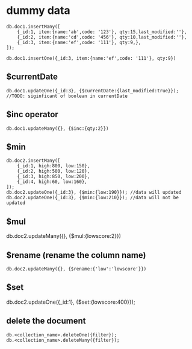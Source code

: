 # dummy data
    db.doc1.insertMany([
        {_id:1, item:{name:'ab',code: '123'}, qty:15,last_modified:''},
        {_id:2, item:{name:'cd',code: '456'}, qty:10,last_modified:''},
        {_id:3, item:{name:'ef',code: '111'}, qty:9,},
    ]);

    db.doc1.insertOne({_id:3, item:{name:'ef',code: '111'}, qty:9})

## $currentDate
    db.doc1.updateOne({_id:3}, {$currentDate:{last_modified:true}});
    //TODO: siginficant of boolean in currentDate


## $inc operator
    db.doc1.updateMany({}, {$inc:{qty:2}})

## $min 
    db.doc2.insertMany([
        {_id:1, high:800, low:150},
        {_id:2, high:500, low:120},
        {_id:3, high:850, low:200},
        {_id:4, high:60, low:160},
    ]);
    db.doc2.updateOne({_id:3}, {$min:{low:190}}); //data will updated
    db.doc2.updateOne({_id:3}, {$min:{low:210}}); //data will not be updated

## $mul
 db.doc2.updateMany({}, {$mul:{lowscore:2}})
    
## $rename (rename the column name)
    db.doc2.updateMany({}, {$rename:{'low':'lowscore'}})

## $set
  db.doc2.updateOne({_id:1}, {$set:{lowscore:400}});


## delete the document
    db.<collection_name>.deleteOne({filter});
    db.<collection_name>.deleteMany({filter});